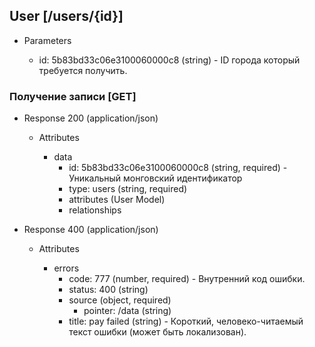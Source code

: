 ## User [/users/{id}]

+ Parameters

    + id: 5b83bd33c06e3100060000c8 (string) - ID города который требуется получить.

### Получение записи [GET]

+ Response 200 (application/json)

    + Attributes

        + data
            + id: 5b83bd33c06e3100060000c8 (string, required) - Уникальный монговский идентификатор
            + type: users (string, required)
            + attributes (User Model)
            + relationships


+ Response 400 (application/json)

    + Attributes

        + errors
            + code: 777 (number, required) - Внутренний код ошибки.
            + status: 400 (string)
            + source (object, required)
                + pointer: /data (string)
            + title: pay failed (string) - Короткий, человеко-читаемый текст ошибки (может быть локализован).
